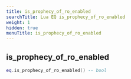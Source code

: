 ```yaml
---
title: is_prophecy_of_ro_enabled
searchTitle: Lua EQ is_prophecy_of_ro_enabled
weight: 1
hidden: true
menuTitle: is_prophecy_of_ro_enabled
---
```

## is_prophecy_of_ro_enabled
```lua
eq.is_prophecy_of_ro_enabled() -- bool
```